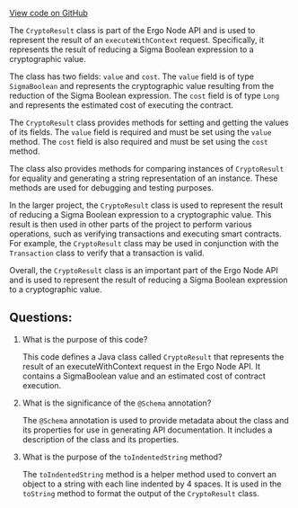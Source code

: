 [View code on GitHub](https://github.com/ergoplatform/ergo-appkit/java-client-generated/src/main/java/org/ergoplatform/restapi/client/CryptoResult.java)

The `CryptoResult` class is part of the Ergo Node API and is used to represent the result of an `executeWithContext` request. Specifically, it represents the result of reducing a Sigma Boolean expression to a cryptographic value. 

The class has two fields: `value` and `cost`. The `value` field is of type `SigmaBoolean` and represents the cryptographic value resulting from the reduction of the Sigma Boolean expression. The `cost` field is of type `Long` and represents the estimated cost of executing the contract.

The `CryptoResult` class provides methods for setting and getting the values of its fields. The `value` field is required and must be set using the `value` method. The `cost` field is also required and must be set using the `cost` method.

The class also provides methods for comparing instances of `CryptoResult` for equality and generating a string representation of an instance. These methods are used for debugging and testing purposes.

In the larger project, the `CryptoResult` class is used to represent the result of reducing a Sigma Boolean expression to a cryptographic value. This result is then used in other parts of the project to perform various operations, such as verifying transactions and executing smart contracts. For example, the `CryptoResult` class may be used in conjunction with the `Transaction` class to verify that a transaction is valid. 

Overall, the `CryptoResult` class is an important part of the Ergo Node API and is used to represent the result of reducing a Sigma Boolean expression to a cryptographic value.
## Questions: 
 1. What is the purpose of this code?
    
    This code defines a Java class called `CryptoResult` that represents the result of an executeWithContext request in the Ergo Node API. It contains a SigmaBoolean value and an estimated cost of contract execution.

2. What is the significance of the `@Schema` annotation?
    
    The `@Schema` annotation is used to provide metadata about the class and its properties for use in generating API documentation. It includes a description of the class and its properties.

3. What is the purpose of the `toIndentedString` method?
    
    The `toIndentedString` method is a helper method used to convert an object to a string with each line indented by 4 spaces. It is used in the `toString` method to format the output of the `CryptoResult` class.